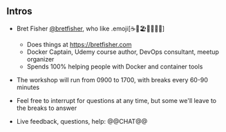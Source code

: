 ## Intros

 - Bret Fisher [@bretfisher](https://twitter.com/bretfisher), who like .emoji[☕🥂🏖️🥃🏋️‍♂️🐳]
   - Does things at https://bretfisher.com
   - Docker Captain, Udemy course author, DevOps consultant, meetup organizer
   - Spends 100% helping people with Docker and container tools

- The workshop will run from 0900 to 1700, with breaks every 60-90 minutes

- Feel free to interrupt for questions at any time, but some we'll leave to the breaks to answer

- Live feedback, questions, help: @@CHAT@@
